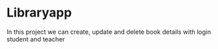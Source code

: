 # Libraryapp
In this project we can create, update and delete book details with login student and teacher
